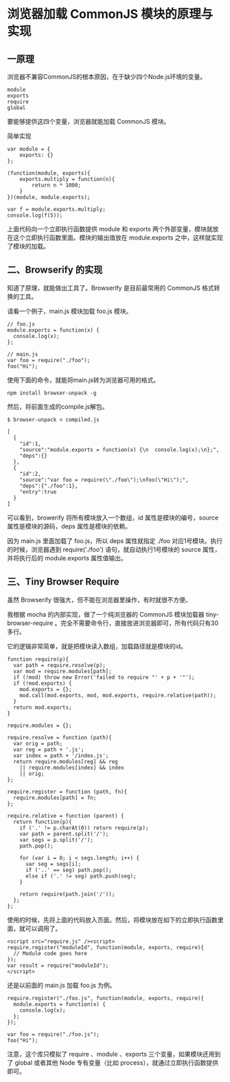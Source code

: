 # 浏览器加载 CommonJS 模块的原理与实现

## 一原理

浏览器不兼容CommonJS的根本原因，在于缺少四个Node.js环境的变量。
```
module
exports
require
global
```
要能够提供这四个变量，浏览器就能加载 CommonJS 模块。

简单实现
```
var module = {
	exports: {}
};

(function(module, exports){
	exports.multiply = function(n){
		return n * 1000;
	}
})(module, module.exports);

var f = module.exports.multiply;
console.log(f(5));
```
上面代码向一个立即执行函数提供 module 和 exports 两个外部变量，模块就放在这个立即执行函数里面。模块的输出值放在 module.exports 之中，这样就实现了模块的加载。


## 二、Browserify 的实现

知道了原理，就能做出工具了。Browserify 是目前最常用的 CommonJS 格式转换的工具。

请看一个例子，main.js 模块加载 foo.js 模块。
```
// foo.js
module.exports = function(x) {
  console.log(x);
};

// main.js
var foo = require("./foo");
foo("Hi");
```

使用下面的命令，就能将main.js转为浏览器可用的格式。
```
npm install browser-unpack -g
```

然后，将前面生成的compile.js解包。
```
$ browser-unpack < compiled.js

[
  {
    "id":1,
    "source":"module.exports = function(x) {\n  console.log(x);\n};",
    "deps":{}
  },
  {
    "id":2,
    "source":"var foo = require(\"./foo\");\nfoo(\"Hi\");",
    "deps":{"./foo":1},
    "entry":true
  }
]
```

可以看到，browerify 将所有模块放入一个数组，id 属性是模块的编号，source 属性是模块的源码，deps 属性是模块的依赖。

因为 main.js 里面加载了 foo.js，所以 deps 属性就指定 ./foo 对应1号模块。执行的时候，浏览器遇到 require('./foo') 语句，就自动执行1号模块的 source 属性，并将执行后的 module.exports 属性值输出。


## 三、Tiny Browser Require

虽然 Browserify 很强大，但不能在浏览器里操作，有时就很不方便。

我根据 mocha 的内部实现，做了一个纯浏览器的 CommonJS 模块加载器 tiny-browser-require 。完全不需要命令行，直接放进浏览器即可，所有代码只有30多行。

它的逻辑非常简单，就是把模块读入数组，加载路径就是模块的id。

```
function require(p){
  var path = require.resolve(p);
  var mod = require.modules[path];
  if (!mod) throw new Error('failed to require "' + p + '"');
  if (!mod.exports) {
    mod.exports = {};
    mod.call(mod.exports, mod, mod.exports, require.relative(path));
  }
  return mod.exports;
}

require.modules = {};

require.resolve = function (path){
  var orig = path;
  var reg = path + '.js';
  var index = path + '/index.js';
  return require.modules[reg] && reg
    || require.modules[index] && index
    || orig;
};

require.register = function (path, fn){
  require.modules[path] = fn;
};

require.relative = function (parent) {
  return function(p){
    if ('.' != p.charAt(0)) return require(p);
    var path = parent.split('/');
    var segs = p.split('/');
    path.pop();

    for (var i = 0; i < segs.length; i++) {
      var seg = segs[i];
      if ('..' == seg) path.pop();
      else if ('.' != seg) path.push(seg);
    }

    return require(path.join('/'));
  };
};
```


使用的时候，先将上面的代码放入页面。然后，将模块放在如下的立即执行函数里面，就可以调用了。
```
<script src="require.js" /><script>
require.register("moduleId", function(module, exports, require){
  // Module code goes here
});
var result = require("moduleId");
</script>
```

还是以前面的 main.js 加载 foo.js 为例。
```
require.register("./foo.js", function(module, exports, require){
  module.exports = function(x) {
    console.log(x);
  };
});

var foo = require("./foo.js");
foo("Hi");
```

注意，这个库只模拟了 require 、module 、exports 三个变量，如果模块还用到了 global 或者其他 Node 专有变量（比如 process），就通过立即执行函数提供即可。
